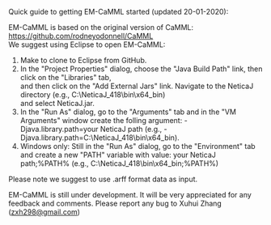 Quick guide to getting EM-CaMML started (updated 20-01-2020):

EM-CaMML is based on the original version of CaMML: https://github.com/rodneyodonnell/CaMML </br>
We suggest using Eclipse to open EM-CaMML: </br>

1. Make to clone to Eclipse from GitHub.</br>
2. In the "Project Properties" dialog, choose the "Java Build Path" link, then click on the "Libraries" tab, </br>
   and then click on the "Add External Jars" link. Navigate to the NeticaJ directory (e.g., C:\NeticaJ_418\bin\x64_bin) </br>
   and select NeticaJ.jar.
3. In the "Run As" dialog, go to the "Arguments" tab and in the "VM Arguments" window create the folling argument:
   -Djava.library.path=your NeticaJ path (e.g., -Djava.library.path=C:\NeticaJ_418\bin\x64_bin).
4. Windows only: Still in the "Run As" dialog, go to the "Environment" tab and create a new "PATH" variable with value:
   your NeticaJ path;%PATH% (e.g., C:\NeticaJ_418\bin\x64_bin;%PATH%)

Please note we suggest to use .arff format data as input. 

EM-CaMML is still under development. It will be very appreciated for any feedback and comments. Please report any bug to Xuhui Zhang (zxh298@gmail.com)


